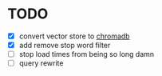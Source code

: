# TODO
- [x] convert vector store to [chromadb](https://docs.llamaindex.ai/en/stable/examples/vector_stores/ChromaIndexDemo/?h=chroma)
- [x] add remove stop word filter
- [ ] stop load times from being so long damn
- [ ] query rewrite